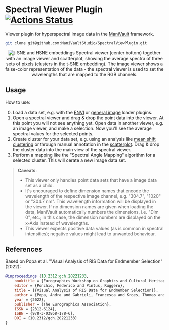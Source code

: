 
# Spectral Viewer Plugin [![Actions Status](https://github.com/ManiVaultStudio/SpectralViewPlugin/actions/workflows/build.yml/badge.svg)](https://github.com/ManiVaultStudio/SpectralViewPlugin/actions)
Viewer plugin for hyperspectral image data in the [ManiVault](https://github.com/ManiVaultStudio/core) framework.

```bash
git clone git@github.com:ManiVaultStudio/SpectralViewPlugin.git
```
<p align="center">
  <img src="https://github.com/ManiVaultStudio/core/assets/58806453/1957eb15-af49-4e2a-bea5-752a6f1fab5c" alt="t-SNE and HSNE embeddings">
  Spectral viewer (center bottom) together with an image viewer and scatterplot, showing the average spectra of three sets of pixels (clusters in the t-SNE embedding). The image viewer shows a false-color representation of the data - the spectral viewer is used to set the wavelengths that are mapped to the RGB channels.
</p>

## Usage
How to use:

0. Load a data set, e.g. with the [ENVI](https://github.com/ManiVaultStudio/ENVILoader) or [general image](https://github.com/ManiVaultStudio/ImageLoaderPlugin) loader plugins.
1. Open a spectral viewer and drag & drop the point data into the viewer. At this point you will not see anything yet. Open data in another viewer, e.g. an image viewer, and make a selection. Now you'll see the average spectral values for the selected points.
2. Create cluster for your data set, e.g. using an analysis like [mean shift clustering](https://github.com/ManiVaultStudio/MeanShiftClustering) or through manual annotation in the [scatterplot](https://github.com/ManiVaultStudio/Scatterplot). Drag & drop the cluster data into the main view of the spectral viewer.
3. Perform a mapping like the "Spectral Angle Mapping" algorithm for a selected cluster. This will cerate a new image data set. 
> **Caveats**:
> - This viewer only handles point data sets that have a image data set as a child.
> - It's encouraged to define dimension names that encode the wavelength of the respective image channel, e.g. "304.7", "1020" or "304.7 nm". This wavelength information will be displayed in the viewer. If no dimension names are given when loading the data, ManiVault automatically numbers the dimensions, i.e. "Dim 0", etc.; in this case, the dimension numbers are displayed on the x-Axis instead of wavelengths. 
> - This viewer expects positive data values (as is common in spectral intensities); negative values might lead to unwanted behaviour.

## References
Based on Popa et al. "Visual Analysis of RIS Data for Endmember Selection" (2022):

```bibtex
@inproceedings {10.2312:gch.20221233,
    booktitle = {Eurographics Workshop on Graphics and Cultural Heritage},
    editor = {Ponchio, Federico and Pintus, Ruggero},
    title = {{Visual Analysis of RIS Data for Endmember Selection}},
    author = {Popa, Andra and Gabrieli, Francesca and Kroes, Thomas and Krekeler, Anna and Alfeld, Matthias and Lelieveldt, Boudewijn and Eisemann, Elmar and Höllt, Thomas},
    year = {2022},
    publisher = {The Eurographics Association},
    ISSN = {2312-6124},
    ISBN = {978-3-03868-178-6},
    DOI = {10.2312/gch.20221233}
}
```

